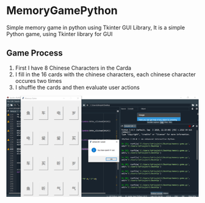<h1>MemoryGamePython</h1>
<p>
  Simple memory game in python using Tkinter GUI Library, It is a simple Python game, using Tkinter library for GUI
</p>
<h2>Game Process</h2>
<ol>
  <li>First I have 8 Chinese Characters in the Carda</li>
  <li>I fill in the 16 cards with the chinese characters, each chinese character occures two times</li>
  <li>I shuffle the cards and then evaluate user actions</li>
</ol>
<img  src = "memory-game-screenshot.PNG" alt = "Memory Game Screenshot">
